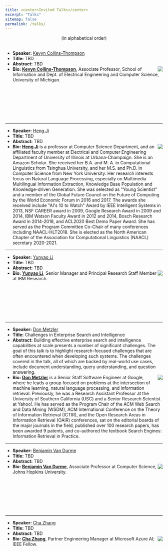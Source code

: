 ```yaml
---
title: <center>Invited Talks</center>
excerpt: "Talks"
sitemap: false
permalink: /talks/
---
```


<center>(in alphabetical order)</center><br>

- **Speaker:** [Kevyn Collins-Thompson](http://www-personal.umich.edu/~kevynct/)
- **Title:** TBD
- **Abstract:** TBD
- **Bio:** <img src='/DI-2021/images/Picture1.png' align="right">**[Kevyn Collins-Thompson](http://www-personal.umich.edu/~kevynct/)**, Associate Professor, School of Information and Dept. of Electrical Engineering and Computer Science, University of Michigan.
<br>
<br>
<br>
<br>
<br>
<br>

------

- **Speaker:** [Heng Ji](https://cs.illinois.edu/about/people/faculty/hengji)
- **Title:** TBD
- **Abstract:** TBD
- **Bio:** <img src='/DI-2021/images/Picture3.png' align="right">**[Heng Ji](https://cs.illinois.edu/about/people/faculty/hengji)** is a professor at Computer Science Department, and an affiliated faculty member at Electrical and Computer Engineering Department of University of Illinois at Urbana-Champaign. She is an Amazon Scholar. She received her B.A. and M. A. in Computational Linguistics from Tsinghua University, and her M.S. and Ph.D. in Computer Science from New York University. Her research interests focus on Natural Language Processing, especially on Multimedia Multilingual Information Extraction, Knowledge Base Population and Knowledge-driven Generation. She was selected as "Young Scientist" and a member of the Global Future Council on the Future of Computing by the World Economic Forum in 2016 and 2017. The awards she received include "AI's 10 to Watch" Award by IEEE Intelligent Systems in 2013, NSF CAREER award in 2009, Google Research Award in 2009 and 2014, IBM Watson Faculty Award in 2012 and 2014, Bosch Research Award in 2014-2018, and ACL2020 Best Demo Paper Award. She has served as the Program Committee Co-Chair of many conferences including NAACL-HLT2018. She is elected as the North American Chapter of the Association for Computational Linguistics (NAACL) secretary 2020-2021. 

------

- **Speaker:** [Yunyao Li](https://researcher.watson.ibm.com/researcher/view.php?person=us-yunyaoli)
- **Title:** TBD
- **Abstract:** TBD
- **Bio:** <img src='/DI-2021/images/Picture5.jpg' align="right">**[Yunyao Li](https://researcher.watson.ibm.com/researcher/view.php?person=us-yunyaoli)**, Senior Manager and Principal Research Staff Member at IBM Research.
<br>
<br>
<br>
<br>
<br>
<br>

------

- **Speaker:** [Don Metzler](https://research.google/people/DonaldMetzler/)
- **Title:** Challenges in Enterprise Search and Intelligence
- **Abstract:** Building effective enterprise search and intelligence capabilities at scale presents a number of significant challenges. The goal of this talk is to highlight research-focused challenges that are often encountered when developing such systems. The challenges covered in the talk, all of which are backed by real-world use cases, include document understanding, query understanding, and question answering.
- **Bio:** <img src='/DI-2021/images/picture_metzler.jpg' align="right">**[Don Metzler](https://research.google/people/DonaldMetzler/)** is a Senior Staff Software Engineer at Google, where he leads a group focused on problems at the intersection of machine learning, natural language processing, and information retrieval. Previously, he was a Research Assistant Professor at the University of Southern California (USC) and a Senior Research Scientist at Yahoo!.  He has served as the Program Chair of the ACM Web Search and Data Mining (WSDM), ACM International Conference on the Theory of Information Retrieval (ICTIR), and the Open Research Areas in Information Retrieval (OAIR) conferences, sat on the editorial boards of the major journals in the field, published over 100 research papers, has been awarded 9 patents, and co-authored the textbook Search Engines: Information Retrieval in Practice.

------

- **Speaker:** [Benjamin Van Durme](https://www.cs.jhu.edu/~vandurme/)
- **Title:** TBD
- **Abstract:** TBD
- **Bio:** <img src='/DI-2021/images/Picture4.jpg' align="right">**[Benjamin Van Durme](https://www.cs.jhu.edu/~vandurme/)**, Associate Professor at Computer Science, Johns Hopkins University.
<br>
<br>
<br>
<br>
<br>
<br>

------

- **Speaker:** [Cha Zhang](https://www.microsoft.com/en-us/research/people/chazhang/)
- **Title:** TBD
- **Abstract:** TBD
- **Bio:** <img src='/DI-2021/images/Picture6.jpg' align="right">**[Cha Zhang](https://www.microsoft.com/en-us/research/people/chazhang/)**, Partner Engineering Manager at Microsoft Azure AI; IEEE Fellow.
<br>
<br>
<br>
<br>
<br>
<br>

